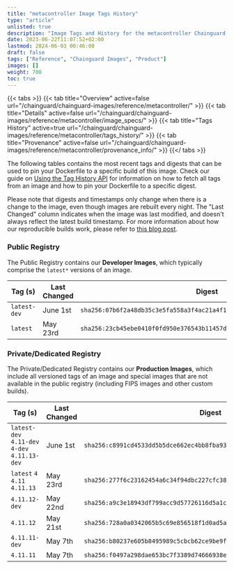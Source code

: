 ```yaml
---
title: "metacontroller Image Tags History"
type: "article"
unlisted: true
description: "Image Tags and History for the metacontroller Chainguard Image"
date: 2023-06-22T11:07:52+02:00
lastmod: 2024-06-03 00:46:08
draft: false
tags: ["Reference", "Chainguard Images", "Product"]
images: []
weight: 700
toc: true
---
```


{{< tabs >}}
{{< tab title="Overview" active=false url="/chainguard/chainguard-images/reference/metacontroller/" >}}
{{< tab title="Details" active=false url="/chainguard/chainguard-images/reference/metacontroller/image_specs/" >}}
{{< tab title="Tags History" active=true url="/chainguard/chainguard-images/reference/metacontroller/tags_history/" >}}
{{< tab title="Provenance" active=false url="/chainguard/chainguard-images/reference/metacontroller/provenance_info/" >}}
{{</ tabs >}}

The following tables contains the most recent tags and digests that can be used to pin your Dockerfile to a specific build of this image. Check our guide on [Using the Tag History API](/chainguard/chainguard-images/using-the-tag-history-api/) for information on how to fetch all tags from an image and how to pin your Dockerfile to a specific digest.

Please note that digests and timestamps only change when there is a change to the image, even though images are rebuilt every night. The "Last Changed" column indicates when the image was last modified, and doesn't always reflect the latest build timestamp. For more information about how our reproducible builds work, please refer to [this blog post](https://www.chainguard.dev/unchained/reproducing-chainguards-reproducible-image-builds).

### Public Registry
The Public Registry contains our **Developer Images**, which typically comprise the `latest*` versions of an image.

| Tag (s)       | Last Changed | Digest                                                                    |
|---------------|--------------|---------------------------------------------------------------------------|
|  `latest-dev` | June 1st     | `sha256:07b6f2a48db35c3e5fa558a3f4ac21a4f16679ac3fd3f7560153596ed391da13` |
|  `latest`     | May 23rd     | `sha256:23cb45ebe0410f0fd950e376543b11457d31149a38278f67c5b16f9740a3ed20` |


### Private/Dedicated Registry
The Private/Dedicated Registry contains our **Production Images**, which include all versioned tags of an image and special images that are not available in the public registry (including FIPS images and other custom builds).

| Tag (s)                                        | Last Changed | Digest                                                                    |
|------------------------------------------------|--------------|---------------------------------------------------------------------------|
|  `latest-dev` `4.11-dev` `4-dev` `4.11.13-dev` | June 1st     | `sha256:c8991cd4533dd5b5dce662ec4bb8fba9383210edd6e82545041b1b1014da36bc` |
|  `latest` `4` `4.11` `4.11.13`                 | May 23rd     | `sha256:277f6c23162454a6c34f94dbc227cfc38758cc5dec3d8f1ad4aab2b28b4abd5b` |
|  `4.11.12-dev`                                 | May 22nd     | `sha256:a9c3e18943df799acc9d57726116d5a1c8a846d76f8f34a9629b339f68ccf467` |
|  `4.11.12`                                     | May 21st     | `sha256:728a0a0342065b5c69e856518f1d0ad5a2ec9be3905af090864ddc55c2a5059b` |
|  `4.11.11-dev`                                 | May 7th      | `sha256:b80237e605b8495989c5cbcb62ce9be9f31a1f576f9551af4a5679a150c67b00` |
|  `4.11.11`                                     | May 7th      | `sha256:f0497a298dae653bc7f3389d74666938e3e5f8186ee1a7e4c893d7b5633c28b5` |

